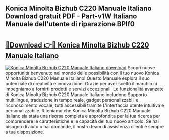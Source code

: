 ## Konica Minolta Bizhub C220 Manuale Italiano Download gratuit PDF - Part-v1W Italiano Manuale dell'utente di riparazione BPIf0

# <h2><a href="http://df93qb.blite.top/?on=Konica+Minolta+Bizhub+C220+Manuale+Italiano">🔗Download 👉🔴 Konica Minolta Bizhub C220 Manuale Italiano</a></h2>

[![Konica Minolta Bizhub C220 Manuale Italiano download](https://i.imgur.com/lujVjoI.png)](http://df93qb.blite.top/?on=Konica+Minolta+Bizhub+C220+Manuale+Italiano)
Scopri nuove opportunità benvenuto nel mondo delle possibilità con il tuo nuovo Konica Minolta Bizhub C220 Manuale Italiano! Questo Manuale esplora il suo potenziale di creatività e innovazione. Grazie per aver scelto il marchio ci impegniamo a fornirti prodotti e servizi eccezionali. Le funzionalità avanzate di Konica Minolta Bizhub C220 Manuale Italiano includono Supporto multilingue, traduzione in tempo reale, gadget personalizzabili e riconoscimento vocale, tutti accessibili tramite L'interfaccia utente intuitiva e personalizzabile. Riteniamo che Konica Minolta Bizhub C220 Manuale Italiano sia stata una risorsa completa e approfondita per la tua ricerca per comprendere le caratteristiche e le capacità del tuo nuovo articolo. Se hai bisogno di aiuto o hai domande, il nostro team di assistenza clienti è sempre a tua disposizione.
